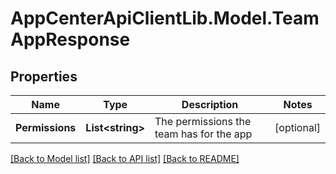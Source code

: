 # AppCenterApiClientLib.Model.TeamAppResponse
## Properties

Name | Type | Description | Notes
------------ | ------------- | ------------- | -------------
**Permissions** | **List&lt;string&gt;** | The permissions the team has for the app | [optional] 

[[Back to Model list]](../README.md#documentation-for-models) [[Back to API list]](../README.md#documentation-for-api-endpoints) [[Back to README]](../README.md)

